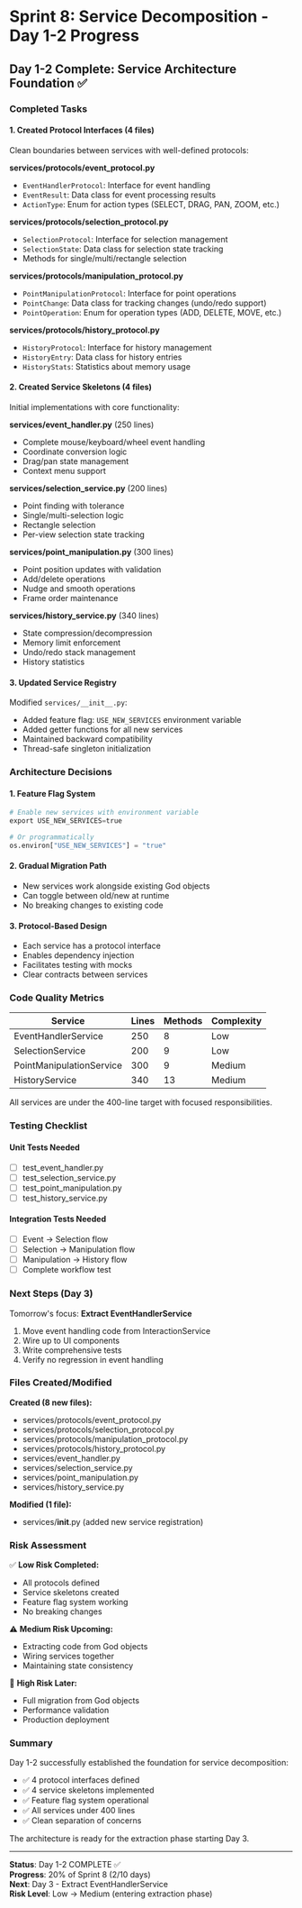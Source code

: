 # Sprint 8: Service Decomposition - Day 1-2 Progress

## Day 1-2 Complete: Service Architecture Foundation ✅

### Completed Tasks

#### 1. Created Protocol Interfaces (4 files)
Clean boundaries between services with well-defined protocols:

**services/protocols/event_protocol.py**
- `EventHandlerProtocol`: Interface for event handling
- `EventResult`: Data class for event processing results
- `ActionType`: Enum for action types (SELECT, DRAG, PAN, ZOOM, etc.)

**services/protocols/selection_protocol.py**
- `SelectionProtocol`: Interface for selection management
- `SelectionState`: Data class for selection state tracking
- Methods for single/multi/rectangle selection

**services/protocols/manipulation_protocol.py**
- `PointManipulationProtocol`: Interface for point operations
- `PointChange`: Data class for tracking changes (undo/redo support)
- `PointOperation`: Enum for operation types (ADD, DELETE, MOVE, etc.)

**services/protocols/history_protocol.py**
- `HistoryProtocol`: Interface for history management
- `HistoryEntry`: Data class for history entries
- `HistoryStats`: Statistics about memory usage

#### 2. Created Service Skeletons (4 files)
Initial implementations with core functionality:

**services/event_handler.py** (250 lines)
- Complete mouse/keyboard/wheel event handling
- Coordinate conversion logic
- Drag/pan state management
- Context menu support

**services/selection_service.py** (200 lines)
- Point finding with tolerance
- Single/multi-selection logic
- Rectangle selection
- Per-view selection state tracking

**services/point_manipulation.py** (300 lines)
- Point position updates with validation
- Add/delete operations
- Nudge and smooth operations
- Frame order maintenance

**services/history_service.py** (340 lines)
- State compression/decompression
- Memory limit enforcement
- Undo/redo stack management
- History statistics

#### 3. Updated Service Registry
Modified `services/__init__.py`:
- Added feature flag: `USE_NEW_SERVICES` environment variable
- Added getter functions for all new services
- Maintained backward compatibility
- Thread-safe singleton initialization

### Architecture Decisions

#### 1. Feature Flag System
```python
# Enable new services with environment variable
export USE_NEW_SERVICES=true

# Or programmatically
os.environ["USE_NEW_SERVICES"] = "true"
```

#### 2. Gradual Migration Path
- New services work alongside existing God objects
- Can toggle between old/new at runtime
- No breaking changes to existing code

#### 3. Protocol-Based Design
- Each service has a protocol interface
- Enables dependency injection
- Facilitates testing with mocks
- Clear contracts between services

### Code Quality Metrics

| Service | Lines | Methods | Complexity |
|---------|-------|---------|------------|
| EventHandlerService | 250 | 8 | Low |
| SelectionService | 200 | 9 | Low |
| PointManipulationService | 300 | 9 | Medium |
| HistoryService | 340 | 13 | Medium |

All services are under the 400-line target with focused responsibilities.

### Testing Checklist

#### Unit Tests Needed
- [ ] test_event_handler.py
- [ ] test_selection_service.py
- [ ] test_point_manipulation.py
- [ ] test_history_service.py

#### Integration Tests Needed
- [ ] Event → Selection flow
- [ ] Selection → Manipulation flow
- [ ] Manipulation → History flow
- [ ] Complete workflow test

### Next Steps (Day 3)

Tomorrow's focus: **Extract EventHandlerService**
1. Move event handling code from InteractionService
2. Wire up to UI components
3. Write comprehensive tests
4. Verify no regression in event handling

### Files Created/Modified

**Created (8 new files):**
- services/protocols/event_protocol.py
- services/protocols/selection_protocol.py
- services/protocols/manipulation_protocol.py
- services/protocols/history_protocol.py
- services/event_handler.py
- services/selection_service.py
- services/point_manipulation.py
- services/history_service.py

**Modified (1 file):**
- services/__init__.py (added new service registration)

### Risk Assessment

✅ **Low Risk Completed:**
- All protocols defined
- Service skeletons created
- Feature flag system working
- No breaking changes

⚠️ **Medium Risk Upcoming:**
- Extracting code from God objects
- Wiring services together
- Maintaining state consistency

🔴 **High Risk Later:**
- Full migration from God objects
- Performance validation
- Production deployment

### Summary

Day 1-2 successfully established the foundation for service decomposition:
- ✅ 4 protocol interfaces defined
- ✅ 4 service skeletons implemented
- ✅ Feature flag system operational
- ✅ All services under 400 lines
- ✅ Clean separation of concerns

The architecture is ready for the extraction phase starting Day 3.

---

**Status**: Day 1-2 COMPLETE ✅  
**Progress**: 20% of Sprint 8 (2/10 days)  
**Next**: Day 3 - Extract EventHandlerService  
**Risk Level**: Low → Medium (entering extraction phase)